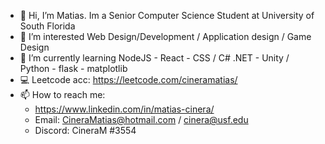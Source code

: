 - 👋 Hi, I’m Matias. Im a Senior Computer Science Student at University of South Florida
- 👀 I’m interested Web Design/Development / Application design / Game Design
- 🌱 I’m currently learning  NodeJS - React - CSS / C# .NET - Unity / Python - flask - matplotlib
- 💻 Leetcode acc: https://leetcode.com/cineramatias/ 
- 📫 How to reach me: 
  - https://www.linkedin.com/in/matias-cinera/  
  - Email: CineraMatias@hotmail.com / cinera@usf.edu
  - Discord: CineraM #3554  

<!---
CineraM/CineraM is a ✨ special ✨ repository because its `README.md` (this file) appears on your GitHub profile.
You can click the Preview link to take a look at your changes.
--->
